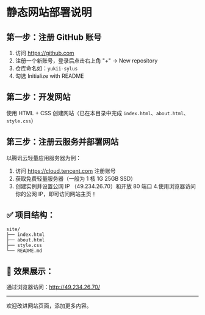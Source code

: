 # 静态网站部署说明

## 第一步：注册 GitHub 账号

1. 访问 https://github.com
2. 注册一个新账号，登录后点击右上角 "+" → New repository
3. 仓库命名如：`yukii-sylus`
4. 勾选 Initialize with README

## 第二步：开发网站

使用 HTML + CSS 创建网站（已在本目录中完成 `index.html`、`about.html`、`style.css`）

## 第三步：注册云服务并部署网站

以腾讯云轻量应用服务器为例：

1. 访问 https://cloud.tencent.com 注册账号
2. 获取免费轻量服务器（一般为 1 核 1G 25GB SSD）
3. 创建实例并设置公网 IP （49.234.26.70）和开放 80 端口
4.使用浏览器访问你的公网 IP，即可访问网站主页！


## ✅ 项目结构：

```
site/
├── index.html
├── about.html
├── style.css
└── README.md
```

## 📢 效果展示：

通过浏览器访问：http://49.234.26.70/

---

欢迎改进网站页面，添加更多内容。
